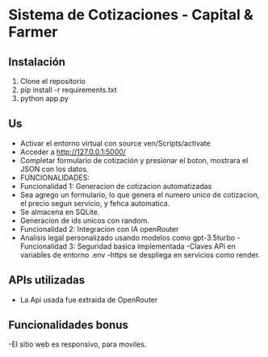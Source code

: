 # Sistema de Cotizaciones - Capital & Farmer

## Instalación
1. Clone el repositorio 
2. pip install -r requirements.txt
3. python app.py

## Us
- Activar el entorno virtual con source ven/Scripts/activate
- Acceder a http://127.0.0.1:5000/
- Completar formulario de cotización y presionar el boton, mostrara el JSON con los datos.
- FUNCIONALIDADES:
- Funcionalidad 1: Generacion de cotizacion automatizadas
- Sea agrego un formulario, lo que genera el numero unico de cotizacion, el precio segun servicio, y fehca automatica.
- Se almacena en SQLite.
- Generacion de ids unicos con random.
- Funcionalidad 2: Integracion con IA openRouter
- Analisis legal personalizado usando modelos como gpt-3.5turbo
-Funcionalidad 3: Seguridad basica implementada
-Claves APi en variables de entorno .env
-https se despliega en servicios como render.

## APIs utilizadas
- La Api usada fue extraida de OpenRouter 

## Funcionalidades bonus
-El sitio web es responsivo, para moviles.
